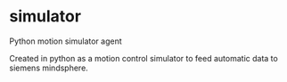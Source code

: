 # simulator
Python motion simulator agent

Created in python as a motion control simulator to feed automatic data
to siemens mindsphere.

